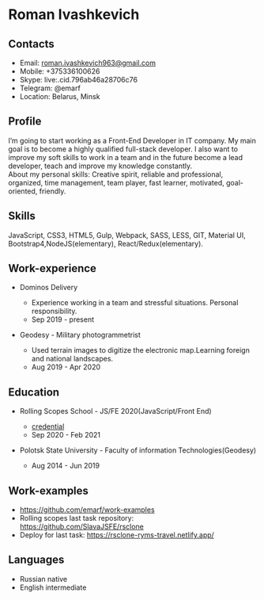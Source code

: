 # Roman Ivashkevich

## Contacts

- Email: roman.ivashkevich963@gmail.com
- Mobile: +375336100626
- Skype: live:.cid.796ab46a28706c76
- Telegram: @emarf
- Location: Belarus, Minsk

## Profile

I’m going to start working as a Front-End Developer in IT company. My main
goal is to become a highly qualified full-stack developer. I also want to improve my soft skills to work in a
team and in the future become a lead developer, teach and improve my knowledge constantly.<br>
About my personal skills: Creative spirit, reliable and professional, organized, time management, team player,
fast learner, motivated, goal-oriented, friendly.

## Skills

JavaScript, CSS3, HTML5, Gulp, Webpack, SASS, LESS, GIT, Material UI, Bootstrap4,NodeJS(elementary), React/Redux(elementary).

## Work-experience

- Dominos Delivery

  - Experience working in a team and stressful situations. Personal responsibility.
  - Sep 2019 - present

- Geodesy - Military photogrammetrist

  - Used terrain images to digitize the electronic map.Learning foreign and national landscapes.
  - Aug 2019 - Apr 2020

## Education

- Rolling Scopes School - JS/FE 2020(JavaScript/Front End)

  - [credential](https://drive.google.com/file/d/1RYwG4o2kOoQM0dkm1m3x85nSstHelYw9/view)
  - Sep 2020 - Feb 2021

- Polotsk State University - Faculty of information Technologies(Geodesy)
  - Aug 2014 - Jun 2019

## Work-examples

- https://github.com/emarf/work-examples
- Rolling scopes last task repository: https://github.com/SlavaJSFE/rsclone
- Deploy for last task: https://rsclone-ryms-travel.netlify.app/

## Languages

- Russian native
- English intermediate

